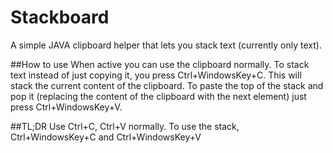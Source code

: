 # Stackboard
A simple JAVA clipboard helper that lets you stack text (currently only text).

##How to use
When active you can use the clipboard normally.
To stack text instead of just copying it, you press Ctrl+WindowsKey+C. This will
stack the current content of the clipboard.
To paste the top of the stack and pop it (replacing the content of the clipboard with the next element)
just press Ctrl+WindowsKey+V.

##TL;DR
Use Ctrl+C, Ctrl+V normally.
To use the stack, Ctrl+WindowsKey+C and Ctrl+WindowsKey+V
